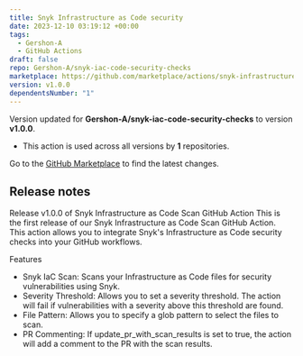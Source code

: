 ```yaml
---
title: Snyk Infrastructure as Code security
date: 2023-12-10 03:19:12 +00:00
tags:
  - Gershon-A
  - GitHub Actions
draft: false
repo: Gershon-A/snyk-iac-code-security-checks
marketplace: https://github.com/marketplace/actions/snyk-infrastructure-as-code-security
version: v1.0.0
dependentsNumber: "1"
---
```



Version updated for **Gershon-A/snyk-iac-code-security-checks** to version **v1.0.0**.
- This action is used across all versions by **1** repositories.

Go to the [GitHub Marketplace](https://github.com/marketplace/actions/snyk-infrastructure-as-code-security) to find the latest changes.

## Release notes

Release v1.0.0 of Snyk Infrastructure as Code Scan GitHub Action
This is the first release of our Snyk Infrastructure as Code Scan GitHub Action. This action allows you to integrate Snyk's Infrastructure as Code security checks into your GitHub workflows.

Features
- Snyk IaC Scan: Scans your Infrastructure as Code files for security vulnerabilities using Snyk.
- Severity Threshold: Allows you to set a severity threshold. The action will fail if vulnerabilities with a severity above this threshold are found.
- File Pattern: Allows you to specify a glob pattern to select the files to scan.
- PR Commenting: If update_pr_with_scan_results is set to true, the action will add a comment to the PR with the scan results.
